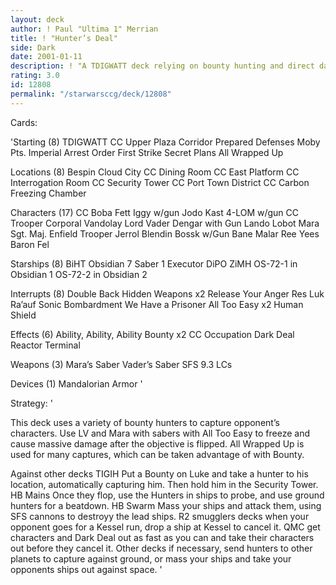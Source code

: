 ```yaml
---
layout: deck
author: ! Paul "Ultima 1" Merrian
title: ! "Hunter’s Deal"
side: Dark
date: 2001-01-11
description: ! "A TDIGWATT deck relying on bounty hunting and direct damage to defeat your opponent."
rating: 3.0
id: 12808
permalink: "/starwarsccg/deck/12808"
---
```

Cards: 

'Starting (8)
		  TDIGWATT
		  CC Upper Plaza Corridor
		  Prepared Defenses
		  Moby Pts.
		  Imperial Arrest Order
		  First Strike
		  Secret Plans
		  All Wrapped Up

Locations (8)
		  Bespin
		  Cloud City
		  CC Dining Room
		  CC East Platform
		  CC Interrogation Room
		  CC Security Tower
		  CC Port Town District
		  CC Carbon Freezing Chamber


Characters (17)
		  CC Boba Fett
		  Iggy w/gun
		  Jodo Kast
		  4-LOM w/gun
		  CC Trooper
		  Corporal Vandolay
		  Lord Vader
		  Dengar with Gun
		  Lando
		  Lobot
		  Mara
		  Sgt. Maj. Enfield
		  Trooper Jerrol Blendin
		  Bossk w/Gun
		  Bane Malar
		  Ree Yees
		  Baron Fel

Starships (8)
		  BiHT
		  Obsidian 7
		  Saber 1
		  Executor
		  DiPO
		  ZiMH
		  OS-72-1 in Obsidian 1
		  OS-72-2 in Obsidian 2

Interrupts (8)
		  Double Back
		  Hidden Weapons x2
		  Release Your Anger
		  Res Luk Ra’auf
		  Sonic Bombardment
		  We Have a Prisoner
		  All Too Easy x2
		  Human Shield

Effects (6)
		  Ability, Ability, Ability
		  Bounty x2
		  CC Occupation
		  Dark Deal
		  Reactor Terminal

Weapons (3)
		  Mara’s Saber
		  Vader’s Saber
		  SFS 9.3 LCs

Devices (1)
		  Mandalorian Armor  '

Strategy: '

This deck uses a variety of bounty hunters to capture opponent’s characters.
Use LV and Mara with sabers with All Too Easy to freeze and cause massive damage after the objective is flipped.
All Wrapped Up is used for many captures, which can be taken advantage of with Bounty.

Against other decks
TIGIH	Put a Bounty on Luke and take a hunter to his location, automatically capturing him.  Then hold him in the Security Tower.
HB Mains  Once they flop, use the Hunters in ships to probe, and use ground hunters for a beatdown.
HB Swarm  Mass your ships and attack them, using SFS cannons to destroyy the lead ships.
R2 smugglers decks  when your opponent goes for a Kessel run, drop a ship at Kessel to cancel it.
QMC  get characters and Dark Deal out as fast as you can and take their characters out before they cancel it.
Other decks  if necessary, send hunters to other planets to capture against ground, or mass your ships and take your opponents ships out against space. '
